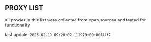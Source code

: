 ## PROXY LIST

all proxies in this list were collected from open sources and tested for functionality

last update: `2025-02-19 09:20:02.111979+00:00` UTC